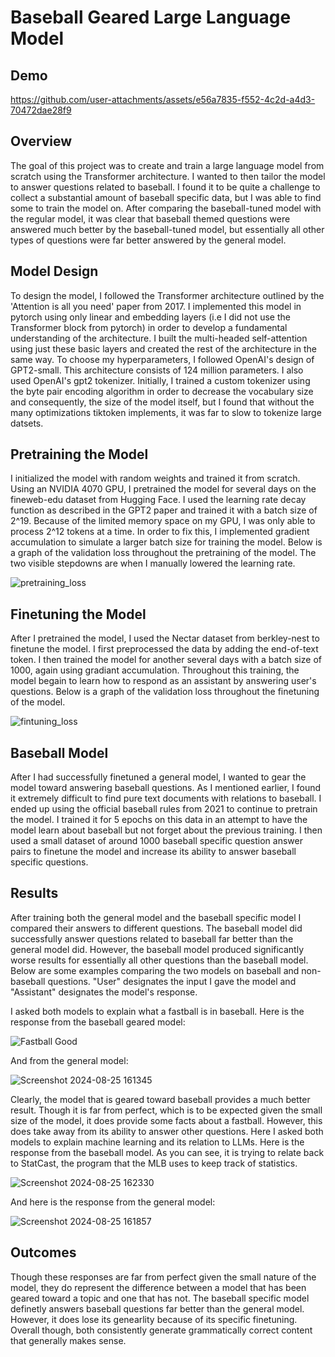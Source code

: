 # Baseball Geared Large Language Model

## Demo
https://github.com/user-attachments/assets/e56a7835-f552-4c2d-a4d3-70472dae28f9

## Overview
The goal of this project was to create and train a large language model from scratch using the Transformer architecture. I wanted to then tailor the model to answer questions related to baseball. I found it to be quite a challenge to collect a substantial amount of baseball specific data, but I was able to find some to train the model on. After comparing the baseball-tuned model with the regular model, it was clear that baseball themed questions were answered much better by the baseball-tuned model, but essentially all other types of questions were far better answered by the general model. 

## Model Design
To design the model, I followed the Transformer architecture outlined by the 'Attention is all you need' paper from 2017. I implemented this model in pytorch using only linear and embedding layers (i.e I did not use the Transformer block from pytorch) in order to develop a fundamental understanding of the architecture. I built the multi-headed self-attention using just these basic layers and created the rest of the architecture in the same way. To choose my hyperparameters, I followed OpenAI's design of GPT2-small. This architecture consists of 124 million parameters. I also used OpenAI's gpt2 tokenizer. Initially, I trained a custom tokenizer using the byte pair encoding algorithm in order to decrease the vocabulary size and consequently, the size of the model itself, but I found that without the many optimizations tiktoken implements, it was far to slow to tokenize large datsets.

## Pretraining the Model
I initialized the model with random weights and trained it from scratch. Using an NVIDIA 4070 GPU, I pretrained the model for several days on the fineweb-edu dataset from Hugging Face. I used the learning rate decay function as described in the GPT2 paper and trained it with a batch size of 2^19. Because of the limited memory space on my GPU, I was only able to process 2^12 tokens at a time. In order to fix this, I implemented gradient accumulation to simulate a larger batch size for training the model. Below is a graph of the validation loss throughout the pretraining of the model. The two visible stepdowns are when I manually lowered the learning rate.

![pretraining_loss](https://github.com/user-attachments/assets/1943d27e-6b54-4abf-b424-5708b302df47)

## Finetuning the Model
After I pretrained the model, I used the Nectar dataset from berkley-nest to finetune the model. I first preprocessed the data by adding the end-of-text token. I then trained the model for another several days with a batch size of 1000, again using gradiant accumulation. Throughout this training, the model begain to learn how to respond as an assistant by answering user's questions. Below is a graph of the validation loss throughout the finetuning of the model.

![fintuning_loss](https://github.com/user-attachments/assets/a16ad6e1-c5ac-4cd0-82be-36974755580d)

## Baseball Model
After I had successfully finetuned a general model, I wanted to gear the model toward answering baseball questions. As I mentioned earlier, I found it extremely difficult to find pure text documents with relations to baseball. I ended up using the official baseball rules from 2021 to continue to pretrain the model. I trained it for 5 epochs on this data in an attempt to have the model learn about baseball but not forget about the previous training. I then used a small dataset of around 1000 baseball specific question answer pairs to finetune the model and increase its ability to answer baseball specific questions.

## Results
After training both the general model and the baseball specific model I compared their answers to different questions. The baseball model did successfully answer questions related to baseball far better than the general model did. However, the baseball model produced significantly worse results for essentially all other questions than the baseball model. Below are some examples comparing the two models on baseball and non-baseball questions. "User" designates the input I gave the model and "Assistant" designates the model's response.

I asked both models to explain what a fastball is in baseball. Here is the response from the baseball geared model:

![Fastball Good](https://github.com/user-attachments/assets/57e889fb-4e01-408b-82de-395289ca269f)

And from the general model:

![Screenshot 2024-08-25 161345](https://github.com/user-attachments/assets/e1804649-ce05-4df5-9528-4cd732c9e307)

Clearly, the model that is geared toward baseball provides a much better result. Though it is far from perfect, which is to be expected given the small size of the model, it does provide some facts about a fastball. However, this does take away from its ability to answer other questions. Here I asked both models to explain machine learning and its relation to LLMs. Here is the response from the baseball model. As you can see, it is trying to relate back to StatCast, the program that the MLB uses to keep track of statistics.

![Screenshot 2024-08-25 162330](https://github.com/user-attachments/assets/3b1b1047-28d8-4cad-b362-759310c45c4c)

And here is the response from the general model:

![Screenshot 2024-08-25 161857](https://github.com/user-attachments/assets/fb05d0f2-5278-4cb0-a5f5-c20196e0e4a8)


## Outcomes
Though these responses are far from perfect given the small nature of the model, they do represent the difference between a model that has been geared toward a topic and one that has not. The baseball specific model definetly answers baseball questions far better than the general model. However, it does lose its genearlity because of its specific finetuning. Overall though, both consistently generate grammatically correct content that generally makes sense.
